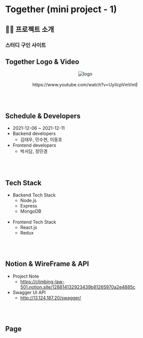 # Together (mini project - 1)

## 👋🏻 프로젝트 소개

### 스터디 구인 사이트


## Together Logo & Video 
<p align="center">
<img src="https://user-images.githubusercontent.com/65863834/145668932-4a6c3e3c-886f-423c-8494-7aad7764a3ee.png" alt="logo" />
<br></br>
https://www.youtube.com/watch?v=UyiIcpVmVmE
</p>
<br></br>

## Schedule & Developers
- 2021-12-06 ~ 2021-12-11
- Backend developers 
  - 김태우, 민수현, 이동호
- Frontend developers 
  - 박서담, 정민경 
 
<br></br>

## Tech Stack
- Backend Tech Stack
  - Node.js
  - Express
  - MongoDB
<br></br>
- Frontend Tech Stack
  - React.js
  - Redux

<br></br>

## Notion & WireFrame & API
- Project Note
  - https://climbing-law-501.notion.site/128814132923439b81265970a2e4885c
- Swagger UI API
  - http://13.124.187.20/swagger/
 
<br></br>

## Page 




